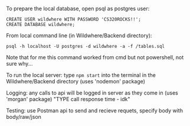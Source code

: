 To prepare the local database, open psql as postgres user:
```
CREATE USER wildwhere WITH PASSWORD 'CS320ROCKS!!';
CREATE DATABASE wildwhere;
```
From local command line (in Wildwhere/Backend directory):
```
psql -h localhost -U postgres -d wildwhere -a -f /tables.sql
```
Note that for me this command worked from cmd but not powershell, not sure why...

To run the local server: type ```npm start``` into the terminal in the Wildwhere/Backend directory (uses 'nodemon' package)

Logging: any calls to api will be logged in server as they come in (uses 'morgan' package) "TYPE call response time - idk"

Testing: use Postman api to send and recieve requets, specify body with body/raw/json